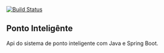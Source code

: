 [![Build Status](https://travis-ci.org/aliniribeiroo/smart-point-api.svg?branch=master)](https://travis-ci.org/aliniribeiroo/smart-point-api)

## Ponto Inteligênte
Api do sistema de ponto inteligente com Java e Spring Boot.
